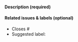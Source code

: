 <!-- Thank you for opening a PR! We really appreciate you taking the time to help out 🙌 -->

#### Description (required)

<!-- Please describe the change you are proposing, and why -->

#### Related issues & labels (optional)

- Closes #<!-- Add an issue number if this PR will close it. -->
- Suggested label: <!-- Help us triage by suggesting one of our labels that describes your PR -->

